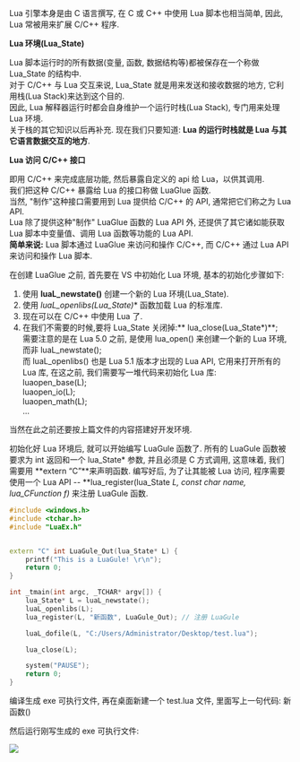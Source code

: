 Lua 引擎本身是由 C 语言撰写, 在 C 或 C++ 中使用 Lua 脚本也相当简单, 因此, Lua 常被用来扩展 C/C++ 程序.

**Lua 环境(Lua\_State)**

Lua 脚本运行时的所有数据(变量, 函数, 数据结构等)都被保存在一个称做 Lua\_State 的结构中.<br>
对于 C/C++ 与 Lua 交互来说, Lua\_State 就是用来发送和接收数据的地方, 它利用栈(Lua Stack)来达到这个目的.<br>
因此, Lua 解释器运行时都会自身维护一个运行时栈(Lua Stack), 专门用来处理 Lua 环境.<br>
关于栈的其它知识以后再补充. 现在我们只要知道: **Lua 的运行时栈就是 Lua 与其它语言数据交互的地方**.

**Lua 访问 C/C++ 接口**

即用 C/C++ 来完成底层功能, 然后暴露自定义的 api 给 Lua，以供其调用.<br>
我们把这种 C/C++ 暴露给 Lua 的接口称做 LuaGlue 函数.<br>
当然, "制作"这种接口需要用到 Lua 提供给 C/C++ 的 API, 通常把它们称之为 Lua API.<br>
Lua 除了提供这种"制作" LuaGlue 函数的 Lua API 外, 还提供了其它诸如能获取 Lua 脚本中变量值、调用 Lua 函数等功能的 Lua API.<br>
**简单来说:** Lua 脚本通过 LuaGlue 来访问和操作 C/C++, 而 C/C++ 通过 Lua API 来访问和操作 Lua 脚本.

在创建 LuaGlue 之前, 首先要在 VS 中初始化 Lua 环境, 基本的初始化步骤如下:<br>
1. 使用 **luaL\_newstate()** 创建一个新的 Lua 环境(Lua\_State).<br>
2. 使用 **luaL\_openlibs(Lua\_State*)** 函数加载 Lua 的标准库.<br>
3. 现在可以在 C/C++ 中使用 Lua 了.<br>
4. 在我们不需要的时候,要将 Lua\_State 关闭掉:** lua\_close(Lua\_State*)**;<br>
需要注意的是在 Lua 5.0 之前, 是使用 lua\_open() 来创建一个新的 Lua 环境, 而非 luaL\_newstate();<br>
而 luaL\_openlibs() 也是 Lua 5.1 版本才出现的 Lua API, 它用来打开所有的 Lua 库, 在这之前, 我们需要写一堆代码来初始化 Lua 库:<br>
luaopen\_base(L);<br>
luaopen\_io(L);<br>
luaopen\_math(L);<br>
...

当然在此之前还要按上篇文件的内容搭建好开发环境.

初始化好 Lua 环境后, 就可以开始编写 LuaGule 函数了.
所有的 LuaGule 函数被要求为 int 返回和一个 lua\_State* 参数, 并且必须是 C 方式调用, 这意味着, 我们需要用 **extern “C”**来声明函数.
编写好后, 为了让其能被 Lua 访问, 程序需要使用一个 Lua API -- **lua\_register(lua\_State *L, const char *name, lua\_CFunction f)** 来注册 LuaGule 函数.

```cpp
#include <windows.h>
#include <tchar.h>
#include "LuaEx.h"


extern "C" int LuaGule_Out(lua_State* L) {
    printf("This is a LuaGule! \r\n");
    return 0;
}

int _tmain(int argc, _TCHAR* argv[]) {
    lua_State* L = luaL_newstate();
    luaL_openlibs(L);
    lua_register(L, "新函数", LuaGule_Out); // 注册 LuaGule

    luaL_dofile(L, "C:/Users/Administrator/Desktop/test.lua");

    lua_close(L);

    system("PAUSE");
    return 0;
}
```

编译生成 exe 可执行文件, 再在桌面新建一个 test.lua 文件, 里面写上一句代码: 新函数()

然后运行刚写生成的 exe 可执行文件:

![](http://i58.tinypic.com/2vc816u.jpg)
